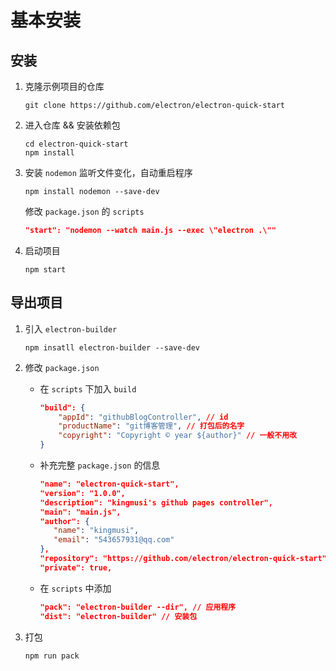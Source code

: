 ﻿# 基本安装

## 安装

1. 克隆示例项目的仓库

   ```shell
   git clone https://github.com/electron/electron-quick-start
   ```

2. 进入仓库 && 安装依赖包

   ```shell
   cd electron-quick-start
   npm install
   ```

3. 安装 `nodemon` 监听文件变化，自动重启程序

   ```shell
   npm install nodemon --save-dev
   ```

   修改 `package.json` 的 `scripts`

   ```json
   "start": "nodemon --watch main.js --exec \"electron .\""
   ```

4. 启动项目

   ```shell
   npm start
   ```

## 导出项目

1. 引入 `electron-builder` 

   ```shell
   npm insatll electron-builder --save-dev
   ```

2. 修改 `package.json`

   - 在 `scripts` 下加入 `build`

     ```json
     "build": {
         "appId": "githubBlogController", // id
         "productName": "git博客管理", // 打包后的名字
         "copyright": "Copyright © year ${author}" // 一般不用改
     }
     ```

   - 补充完整 `package.json` 的信息

     ```json
     "name": "electron-quick-start",
     "version": "1.0.0",
     "description": "kingmusi's github pages controller",
     "main": "main.js",
     "author": {
     	"name": "kingmusi",
     	"email": "543657931@qq.com"
     },
     "repository": "https://github.com/electron/electron-quick-start",
     "private": true,
     ```

   - 在 `scripts` 中添加

     ```json
     "pack": "electron-builder --dir", // 应用程序
     "dist": "electron-builder" // 安装包
     ```

3. 打包

   ```shell
   npm run pack
   ```